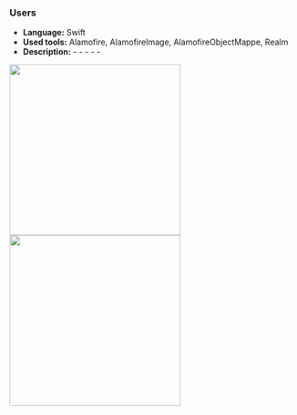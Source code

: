 ### **Users**

* **Language:** Swift
* **Used tools:** Alamofire, AlamofireImage, AlamofireObjectMappe, Realm
* **Description:** - - - - -

<img src="https://user-images.githubusercontent.com/4967822/62030423-1726ca00-b1f6-11e9-869b-29393146d43b.png" width="300"> <img src="https://user-images.githubusercontent.com/4967822/62030444-1f7f0500-b1f6-11e9-8362-d0d20b073fb2.png" width="300"> 
